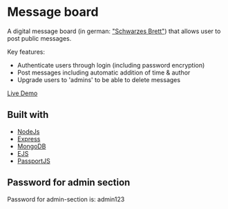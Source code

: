 # Message board

A digital message board (in german: ["Schwarzes Brett"](https://de.wikipedia.org/wiki/Schwarzes_Brett#:~:text=Der%20englische%20Begriff%20f%C3%BCr%20Schwarzes,der%20Geschichte%20des%20fr%C3%BChen%20Internets.)) that allows user to post public messages.

Key features:
-   Authenticate users through login (including password encryption)
-   Post messages including automatic addition of time & author
-   Upgrade users to 'admins' to be able to delete messages

[Live Demo](https://blackboard-jxfw.onrender.com/)

## Built with
- [NodeJs](https://nodejs.org/en/)
- [Express](https://expressjs.com/)
- [MongoDB](https://www.mongodb.com/)
- [EJS](https://ejs.co/)
- [PassportJS](https://www.passportjs.org/)

## Password for admin section

Password for admin-section is: admin123
